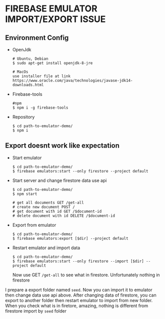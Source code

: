 # FIREBASE EMULATOR IMPORT/EXPORT ISSUE

## Environment Config

- OpenJdk
    ```
    # Ubuntu, Debian
    $ sudo apt-get install openjdk-8-jre

    # MacOs
    use installer file at link https://www.oracle.com/java/technologies/javase-jdk14-downloads.html
    ```
- Firebase-tools
    ```
    #npm
    $ npm i -g firebase-tools
    ```
- Repository
    ```
    $ cd path-to-emulator-demo/
    $ npm i
    ```
## Export doesnt work like expectation

- Start emulator
    ```
    $ cd path-to-emulator-demo/
    $ firebase emulators:start --only firestore --project default
    ```
- Start server and change firestore data use api
    ```
    $ cd path-to-emulator-demo/
    $ npm start

    # get all documents GET /get-all
    # create new document POST /
    # get document with id GET /$document-id
    # delete document with id DELETE /$document-id
    ```
- Export from emulator
    ```
    $ cd path-to-emulator-demo/
    $ firebase emulators:export [$dir] --project default
    ```
- Restart emulator and import data
    ```
    $ cd path-to-emulator-demo/
    $ firebase emulators:start --only firestore --import [$dir] --project default
    ```

    Now use GET `/get-all` to see what in firestore. Unfortunately nothing in firestore

I prepare a export folder named `seed`. Now you can import it to emulator then change data use api above. After changing data of firestore, you can export to another folder then restart emulator to import from new folder. When you check what is in firetore, amazing, nothing is different from firestore import by `seed` folder